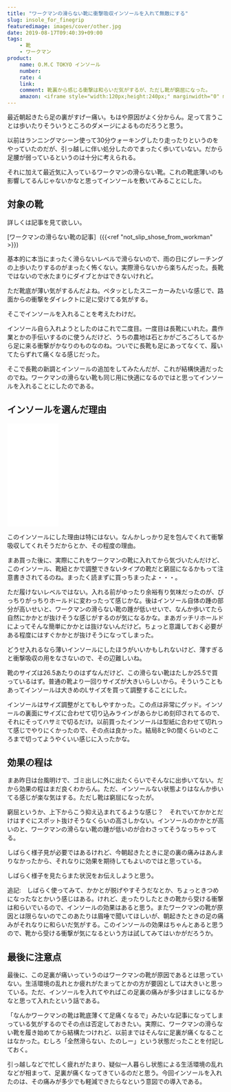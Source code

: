 ```yaml
---
title: "ワークマンの滑らない靴に衝撃吸収インソールを入れて無敵にする"
slug: insole_for_finegrip
featuredimage: images/cover/other.jpg
date: 2019-08-17T09:40:39+09:00
tags:
    - 靴
    - ワークマン
product:
    name: O.M.C TOKYO インソール
    number: 
    rate: 4
    link: 
    comment: 靴裏から感じる衝撃は和らいだ気がするが、ただし靴が窮屈になった。
    amazon: <iframe style="width:120px;height:240px;" marginwidth="0" marginheight="0" scrolling="no" frameborder="0" src="//rcm-fe.amazon-adsystem.com/e/cm?lt1=_blank&bc1=000000&IS2=1&bg1=FFFFFF&fc1=000000&lc1=0000FF&t=illusionspace-22&language=ja_JP&o=9&p=8&l=as4&m=amazon&f=ifr&ref=as_ss_li_til&asins=B072DWC8WV&linkId=47b87c3554c08acf1029ca22cdde5547"></iframe>
---
```


最近朝起きたら足の裏がすげー痛い。もはや原因がよく分からん。足って言うことは歩いたりそういうところのダメージによるものだろうと思う。

以前はランニングマシーン使って30分ウォーキングしたり走ったりというのをやっていたのだが、引っ越しに伴い処分したのでまったく歩いていない。だから足腰が弱っているというのは十分に考えられる。

それに加えて最近気に入っているワークマンの滑らない靴。これの靴底薄いのも影響してるんじゃないかなと思ってインソールを敷いてみることにした。

<!--more-->

## 対象の靴

詳しくは記事を見て欲しい。

[ワークマンの滑らない靴の記事］({{<ref "not_slip_shose_from_workman" >}})

基本的に本当にまったく滑らないレベルで滑らないので、雨の日にグレーチングの上歩いたりするのがまったく怖くない。実際滑らないから楽ちんだった。長靴ではないので水たまりにダイブとかはできないけれど。

ただ靴底が薄い気がするんだよね。ペタッとしたスニーカーみたいな感じで、路面からの衝撃をダイレクトに足に受けてる気がする。

そこでインソールを入れることを考えたわけだ。

インソール自ら入れようとしたのはこれで二度目。一度目は長靴にいれた。農作業とかの手伝いするのに使うんだけど、うちの農地は石とかがごろごろしてるから足に来る衝撃がかなりのものなのね。ついでに長靴も足にあってなくて、履いてたらずれて痛くなる感じだった。

そこで長靴の新調とインソールの追加をしてみたんだが、これが結構快適だったのでね。ワークマンの滑らない靴も同じ用に快適になるのではと思ってインソールを入れることにしたのである。

## インソールを選んだ理由

<iframe style="width:120px;height:240px;" marginwidth="0" marginheight="0" scrolling="no" frameborder="0" src="//rcm-fe.amazon-adsystem.com/e/cm?lt1=_blank&bc1=000000&IS2=1&bg1=FFFFFF&fc1=000000&lc1=0000FF&t=illusionspace-22&language=ja_JP&o=9&p=8&l=as4&m=amazon&f=ifr&ref=as_ss_li_til&asins=B072DWC8WV&linkId=47b87c3554c08acf1029ca22cdde5547"></iframe>

このインソールにした理由は特にはない。なんかしっかり足を包んでくれて衝撃吸収してくれそうだからとか、その程度の理由。

まあ買った後に、実際にこれをワークマンの靴に入れてから気づいたんだけど、このインソール、靴紐とかで調整できないタイプの靴だと窮屈になるかもって注意書きされてるのね。まったく読まずに買っちまったよ・・・。

ただ履けないレベルではない。入れる前がゆったり余裕有り気味だったのが、ぴっちりがっちりホールドに変わったって感じかな。後はインソール自体の踵の部分が高いせいと、ワークマンの滑らない靴の踵が低いせいで、なんか歩いてたら自然にかかとが抜けそうな感じがするのが気になるかな。まあガッチリホールドによってそんな簡単にかかとは抜けないんだけど。ちょっと意識しておく必要がある程度にはすぐかかとが抜けそうになってしまった。

どうせ入れるなら薄いインソールにしたほうがいいかもしれないけど、薄すぎると衝撃吸収の用をなさないので、その辺難しいね。

<!--textlint-disable-->
靴のサイズは26.5あたりのはずなんだけど、この滑らない靴はたしか25.5で買っているはず。普通の靴より一回りサイズが大きいらしいから。そういうこともあってインソールは大きめのLサイズを買って調整することにした。
<!--textlint-enable-->

インソールはサイズ調整がとてもしやすかった。この点は非常にグッド。インソールの裏面にサイズに合わせて切り込みラインがあらかじめ刻印されてるので、それにそってハサミで切るだけ。以前買ったインソールは型紙に合わせて切れって感じでやりにくかったので、その点は良かった。結局8と9の間くらいのところまで切ってようやくいい感じに入ったかな。

## 効果の程は

まあ昨日は台風明けで、ゴミ出しに外に出たくらいでそんなに出歩いてない。だから効果の程はまだ良くわからん。ただ、インソールない状態よりはなんか歩いてる感じが楽な気はする。ただし靴は窮屈になったが。

窮屈というか、上下からこう抑え込まれてるような感じ？　それでいてかかとだけはすぐにスポット抜けそうなくらいの高さしかない。インソールのかかとが高いのと、ワークマンの滑らない靴の踵が低いのが合わさってそうなっちゃってる。

しばらく様子見が必要ではあるけれど、今朝起きたときに足の裏の痛みはあんまりなかったから、それなりに効果を期待してもよいのではと思っている。

しばらく様子を見たらまた状況をお伝えしようと思う。

追記:　しばらく使ってみて、かかとが脱げやすそうだなとか、ちょっときつめになったなとかいう感じはある。けれど、走ったりしたときの靴から受ける衝撃は和らいでいるので、インソールの効果はあると思う。またワークマンの靴が原因とは限らないのでこのあたりは眉唾で聞いてほしいが、朝起きたときの足の痛みがそれなりに和らいだ気がする。このインソールの効果はちゃんとあると思うので、靴から受ける衝撃が気になるという方は試してみてはいかがだろうか。

## 最後に注意点

最後に、この足裏が痛いっていうのはワークマンの靴が原因であるとは思っていない。生活環境の乱れとか疲れがたまってとかの方が要因としては大きいと思っている。ただ、インソールを入れてやればこの足裏の痛みが多少はましになるかなと思って入れたという話である。

「なんかワークマンの靴は靴底薄くて足痛くなるで」みたいな記事になってしまっている気がするのでその点は否定しておきたい。実際に、ワークマンの滑らない靴を履き始めてから結構たつけれど、以前まではそんなに足裏が痛くなることはなかった。むしろ「全然滑らない、たのしー」という状態だったことを付記しておく。

引っ越しなどで忙しく疲れがたまり、疑似一人暮らし状態による生活環境の乱れなどが相まって、足裏が痛くなってきているのだと思う。今回インソールを入れたのは、その痛みが多少でも軽減できたらなという意図での導入である。
